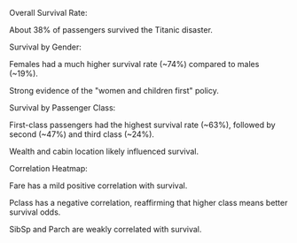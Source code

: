 Overall Survival Rate:

About 38% of passengers survived the Titanic disaster.

Survival by Gender:

Females had a much higher survival rate (~74%) compared to males (~19%).

Strong evidence of the "women and children first" policy.

Survival by Passenger Class:

First-class passengers had the highest survival rate (~63%), followed by second (~47%) and third class (~24%).

Wealth and cabin location likely influenced survival.

Correlation Heatmap:

Fare has a mild positive correlation with survival.

Pclass has a negative correlation, reaffirming that higher class means better survival odds.

SibSp and Parch are weakly correlated with survival.
